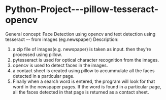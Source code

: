 # Python-Project---pillow-tesseract-opencv
General concept: Face Detection using opencv and text detection using tesseract -- from images (eg.newspaper)
Description:
  1. a zip file of images(e.g. newspaper) is taken as input. then they're processed using pillow.
  2. pytesseract is used for optical character recognition from the images.
  3. opencv is used to detect faces in the images.
  4. a contact sheet is created using pillow to accummulate all the faces detected in a particular page.
  5. Finally when a search word is entered, the program will look for that word in the newspaper pages. If the word is found in a particular page, all the faces detected      in that page is returned as a contact sheet.
  
 

